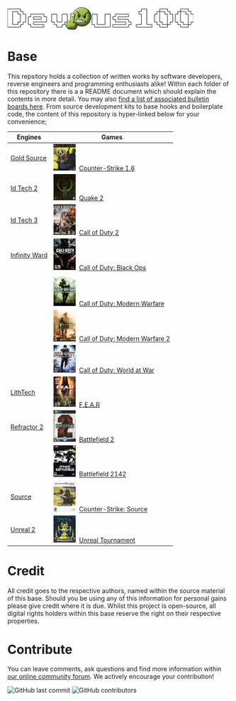 <img src="/devious100.png" alt="Devious100.com" title="Devious100" width="420" height="55" />

# Base

This repsitory holds a collection of written works by software developers, reverse engineers and programming enthusiasts alike!
Within each folder of this repository there is a a README document which should explain the contents in more detail. You may also [find a list of associated bulletin boards here](https://devious100.com/forum/base). From source development kits to base hooks and boilerplate code, the content of this repository is hyper-linked below for your convenience;

| Engines | Games |
|---------|-------|
| [Gold Source](https://github.com/devious100/base/tree/master/engines/gold-source) | <img src="engines/gold-source/counter-strike.jpg" alt="Counter-Strike: 1.6" title="Counter-Strike: 1.6 Box Art" width="50" />&nbsp; [Counter-Strike 1.6](https://github.com/devious100/base/tree/master/engines/gold-source/counter-strike) |
| [Id Tech 2](https://github.com/devious100/base/tree/master/engines/id-tech-2) | <img src="engines/id-tech-2/quake-2.jpg" alt="Quake 2 Box Art" title="Quake 2" width="50" />&nbsp; [Quake 2](https://github.com/devious100/base/tree/master/engines/id-tech-2/quake-2) |
| [Id Tech 3](https://github.com/devious100/base/tree/master/engines/id-tech-3) | <img src="engines/id-tech-3/call-of-duty-2.jpg" alt="Call of Duty 2" title="Call of Duty 2 Box Art" width="50" />&nbsp; [Call of Duty 2](https://github.com/devious100/base/tree/master/engines/id-tech-3/call-of-duty-2) |
| [Infinity Ward](https://github.com/devious100/base/tree/master/engines/infinity-ward) | <img src="engines/infinity-ward/call-of-duty-7.jpg" alt="Call of Duty: Black Ops" title="Call of Duty: Black Ops Box Art" width="50" />&nbsp; [Call of Duty: Black Ops](https://github.com/devious100/base/tree/master/engines/infinity-ward/call-of-duty-5) |
| | <img src="engines/infinity-ward/call-of-duty-4.jpg" alt="Call of Duty: Black Ops" title="Call of Duty: Black Ops Box Art" width="50" />&nbsp; [Call of Duty: Modern Warfare](https://github.com/devious100/base/tree/master/engines/infinity-ward/call-of-duty-4) |
| | <img src="engines/infinity-ward/call-of-duty-6.png" alt="Call of Duty: Black Ops" title="Call of Duty: Black Ops Box Art" width="50" />&nbsp; [Call of Duty: Modern Warfare 2](https://github.com/devious100/base/tree/master/engines/infinity-ward/call-of-duty-6) |
| | <img src="engines/infinity-ward/call-of-duty-5.png" alt="Call of Duty: World at War" title="Call of Duty: World at War Box Art" width="50" />&nbsp; [Call of Duty: World at War](https://github.com/devious100/base/tree/master/engines/infinity-ward/call-of-duty-5) |
| [LithTech](https://github.com/devious100/base/tree/master/engines/lithtech) | <img src="engines/lithtech/f-e-a-r.jpg" alt="F.E.A.R" title="F.E.A.R Box Art" width="50" />&nbsp; [F.E.A.R](https://github.com/devious100/base/tree/master/engines/lithtech/f-e-a-r) |
| [Refractor 2](https://github.com/devious100/base/tree/master/engines/refractor-2) | <img src="engines/refractor-2/battlefield-2.jpg" alt="Battlefield 2" title="Battlefield 2 Box Art" width="50" />&nbsp; [Battlefield 2](https://github.com/devious100/base/tree/master/engines/refractor-2/battlefield-2) |
|  | <img src="engines/refractor-2/battlefield-2142.jpg" alt="Battlefield 2142" title="Battlefield 2142 Box Art" width="50" />&nbsp; [Battlefield 2142](https://github.com/devious100/base/tree/master/engines/refractor-2/battlefield-2142) |
| [Source](https://github.com/devious100/base/tree/master/engines/source) | <img src="engines/source/counter-strike-source.jpg" alt="Counter-Strike: Source" title="Counter-Strike: Source Box Art" width="50" />&nbsp; [Counter-Strike: Source](https://github.com/devious100/base/tree/master/engines/source/counter-strike-source) |
| [Unreal 2](https://github.com/devious100/base/tree/master/engines/unreal-2) | <img src="engines/unreal-2/unreal-tournament.jpg" alt="Unreal Tournament" title="Unreal Tournament Box Art" width="50" />&nbsp; [Unreal Tournament](https://github.com/devious100/base/tree/master/engines/unreal-2/unreal-tournament) |

# Credit

All credit goes to the respective authors, named within the source material of this base. Should you be using any of this information for personal gains please give credit where it is due. Whilst this project is open-source, all digital rights holders within this base reserve the right on their respective properties.

# Contribute
You can leave comments, ask questions and find more information within [our online community forum](https://devious100.com). We actively encourage your contribution!

![GitHub last commit](https://img.shields.io/github/last-commit/devious100/base?style=flat-square) ![GitHub contributors](https://img.shields.io/github/contributors/devious100/base?style=flat-square)
